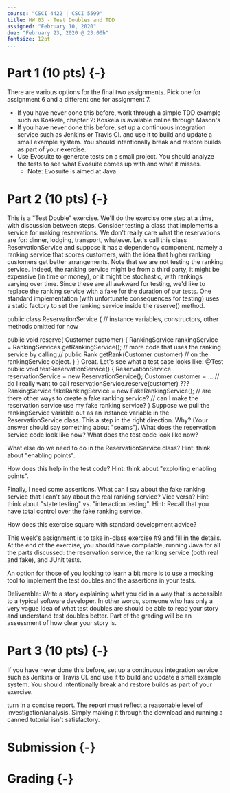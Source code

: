 ```yaml
---
course: "CSCI 4422 | CSCI 5599"
title: HW 03 - Test Doubles and TDD
assigned: "February 10, 2020"
due: "February 23, 2020 @ 23:00h"
fontsize: 12pt
...
```


# Part 1 (10 pts) {-}

There are various options for the final two assignments. Pick one for assignment 6 and a different one for assignment 7.

* If you have never done this before, work through a simple TDD example such as Koskela, chapter 2: Koskela is available online through Mason's
* If you have never done this before, set up a continuous integration service such as Jenkins or Travis CI. and use it to build and update a small example system. You should intentionally break and restore builds as part of your exercise.
* Use Evosuite to generate tests on a small project. You should analyze the tests to see what Evosuite comes up with and what it misses.
  - Note: Evosuite is aimed at Java.

# Part 2 (10 pts) {-}

This is a "Test Double" exercise. We'll do the exercise one step at a time, with discussion between steps.
Consider testing a class that implements a service for making reservations. We don't really care what the reservations are for: dinner, lodging, transport, whatever. Let's call this class ReservationService and suppose it has a dependency component, namely a ranking service that scores customers, with the idea that higher ranking customers get better arrangements. Note that we are not testing the ranking service. Indeed, the ranking service might be from a third party, it might be expensive (in time or money), or it might be stochastic, with rankings varying over time. Since these are all awkward for testing, we'd like to replace the ranking service with a fake for the duration of our tests. One standard implementation (with unfortunate consequences for testing) uses a static factory to set the ranking service inside the reserve() method.

public class ReservationService {
   // instance variables, constructors, other methods omitted for now

   public void reserve( Customer customer) {
      RankingService rankingService = RankingServices.getRankingService();
      // more code that uses the ranking service by calling
      //   public Rank getRank(Customer customer)
      // on the rankingService object.
    }
}
Great. Let's see what a test case looks like:
@Test public void testReservationService() {
   ReservationService reservationService = new ReservationService();
   Customer customer = ...
   // do I really want to call reservationService.reserve(customer) ???
   RankingService fakeRankingService = new FakeRankingService();
   // are there other ways to create a fake ranking service?
   // can I make the reservation service use my fake ranking service?
}
Suppose we pull the rankingService variable out as an instance variable in the ReservationService class. This a step in the right direction. Why? (Your answer should say something about "seams"). What does the reservation service code look like now? What does the test code look like now?

What else do we need to do in the ReservationService class? Hint: think about "enabling points".

How does this help in the test code? Hint: think about "exploiting enabling points".

Finally, I need some assertions. What can I say about the fake ranking service that I can't say about the real ranking service? Vice versa? Hint: think about "state testing" vs. "interaction testing". Hint: Recall that you have total control over the fake ranking service.

How does this exercise square with standard development advice?

This week's assignment is to take in-class exercise #9 and fill in the details. At the end of the exercise, you should have compilable, running Java for all the parts discussed: the reservation service, the ranking service (both real and fake), and JUnit tests.

An option for those of you looking to learn a bit more is to use a mocking tool to implement the test doubles and the assertions in your tests.

Deliverable: Write a story explaining what you did in a way that is accessible to a typical software developer. In other words, someone who has only a very vague idea of what test doubles are should be able to read your story and understand test doubles better. Part of the grading will be an assessment of how clear your story is.

# Part 3 (10 pts) {-}

If you have never done this before, set up a continuous integration service such as Jenkins or Travis CI. and use it to build and update a small example system. You should intentionally break and restore builds as part of your exercise.

turn in a concise report. The report must reflect a reasonable level of investigation/analysis. Simply making it through the download and running a canned tutorial isn't satisfactory.

# Submission {-}

# Grading {-}

